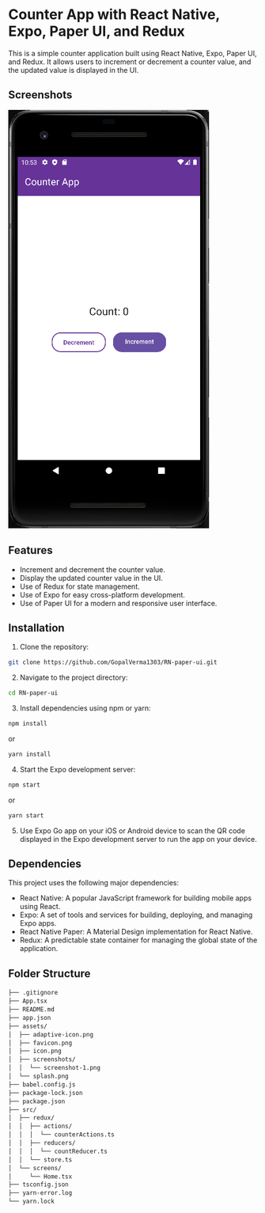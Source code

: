 # Counter App with React Native, Expo, Paper UI, and Redux

This is a simple counter application built using React Native, Expo, Paper UI, and Redux. It allows users to increment or decrement a counter value, and the updated value is displayed in the UI.

## Screenshots

![Counter App Screenshot 1](assets/screenshots/screenshot-1.png)

## Features

- Increment and decrement the counter value.
- Display the updated counter value in the UI.
- Use of Redux for state management.
- Use of Expo for easy cross-platform development.
- Use of Paper UI for a modern and responsive user interface.

## Installation

1. Clone the repository:
```bash
git clone https://github.com/GopalVerma1303/RN-paper-ui.git
```

2. Navigate to the project directory:

```bash
cd RN-paper-ui
```

3. Install dependencies using npm or yarn:
```bash
npm install
``` 
or
```bash
yarn install
``` 

4. Start the Expo development server:
```bash
npm start
``` 
or
```bash
yarn start
``` 


5. Use Expo Go app on your iOS or Android device to scan the QR code displayed in the Expo development server to run the app on your device.

## Dependencies

This project uses the following major dependencies:

- React Native: A popular JavaScript framework for building mobile apps using React.
- Expo: A set of tools and services for building, deploying, and managing Expo apps.
- React Native Paper: A Material Design implementation for React Native.
- Redux: A predictable state container for managing the global state of the application.

## Folder Structure
```bash
├── .gitignore
├── App.tsx
├── README.md
├── app.json
├── assets/
│  ├── adaptive-icon.png
│  ├── favicon.png
│  ├── icon.png
│  ├── screenshots/
│  │  └── screenshot-1.png
│  └── splash.png
├── babel.config.js
├── package-lock.json
├── package.json
├── src/
│  ├── redux/
│  │  ├── actions/
│  │  │  └── counterActions.ts
│  │  ├── reducers/
│  │  │  └── countReducer.ts
│  │  └── store.ts
│  └── screens/
│     └── Home.tsx
├── tsconfig.json
├── yarn-error.log
└── yarn.lock
```





